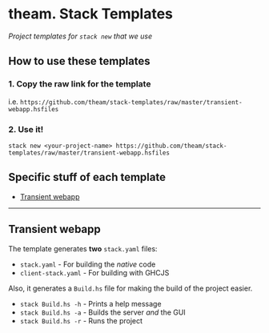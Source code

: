 # theam. Stack Templates
_Project templates for `stack new` that we use_

## How to use these templates

### 1. Copy the **raw** link for the template

i.e. `https://github.com/theam/stack-templates/raw/master/transient-webapp.hsfiles`

### 2. Use it!

`stack new <your-project-name> https://github.com/theam/stack-templates/raw/master/transient-webapp.hsfiles`

## Specific stuff of each template

- [Transient webapp](#transient-webapp)

---

## Transient webapp

The template generates **two** `stack.yaml` files:

- `stack.yaml` - For building the _native_ code
- `client-stack.yaml` - For building with GHCJS

Also, it generates a `Build.hs` file for making the build of the
project easier.

- `stack Build.hs -h` - Prints a help message
- `stack Build.hs -a` - Builds the server *and* the GUI
- `stack Build.hs -r` - Runs the project
